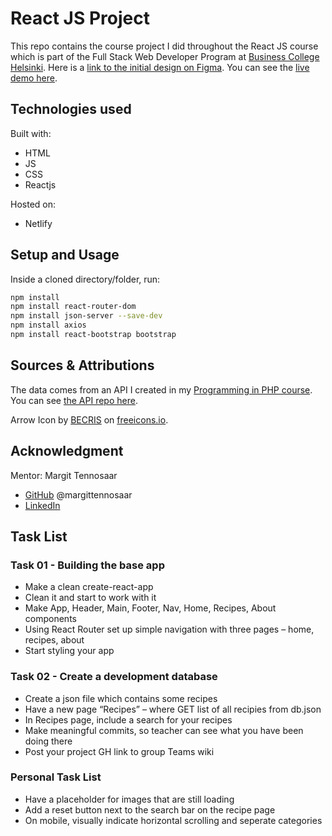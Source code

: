 # React JS Project

This repo contains the course project I did throughout the React JS course which is part of the Full Stack Web Developer Program at [Business College Helsinki](https://en.bc.fi/qualifications/full-stack-web-developer-program/). Here is a [link to the initial design on Figma](https://www.figma.com/file/qVjZ8IDxZnayehZwQBCsev/TheCocktailApp?node-id=0%3A1). You can see the [live demo here](https://laurielim-thecocktailapp.netlify.app/).

## Technologies used

Built with:

- HTML
- JS
- CSS
- Reactjs

Hosted on:

- Netlify

## Setup and Usage

Inside a cloned directory/folder, run:

```bash
npm install
npm install react-router-dom
npm install json-server --save-dev
npm install axios
npm install react-bootstrap bootstrap
```

## Sources & Attributions

The data comes from an API I created in my [Programming in PHP course](https://github.com/laurielim/REACT21K_PHP). You can see [the API repo here](https://github.com/laurielim/REACT21K_PHP_PROJECT).

Arrow Icon by <a href="https://freeicons.io/profile/3484">BECRIS</a> on <a href="https://freeicons.io">freeicons.io</a>.

## Acknowledgment

Mentor: Margit Tennosaar

- [GitHub](https://github.com/margittennosaar) @margittennosaar
- [LinkedIn](https://www.linkedin.com/in/margittennosaar/)

## Task List

### Task 01 - Building the base app

- Make a clean create-react-app
- Clean it and start to work with it
- Make App, Header, Main, Footer, Nav, Home, Recipes, About components
- Using React Router set up simple navigation with three pages – home, recipes, about
- Start styling your app

### Task 02 - Create a development database

- Create a json file which contains some recipes
- Have a new page “Recipes” – where GET list of all recipies from db.json
- In Recipes page, include a search for your recipes
- Make meaningful commits, so teacher can see what you have been doing there
- Post your project GH link to group Teams wiki

### Personal Task List

- Have a placeholder for images that are still loading
- Add a reset button next to the search bar on the recipe page
- On mobile, visually indicate horizontal scrolling and seperate categories
